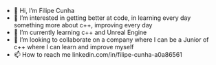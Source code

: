 - 👋 Hi, I’m Filipe Cunha
- 👀 I’m interested in getting better at code, in learning every day something more about c++, improving every day
- 🌱 I’m currently learning c++ and Unreal Engine
- 💞️ I’m looking to collaborate on a company where I can be a Junior of c++ where I can learn and improve myself
- 📫 How to reach me linkedin.com/in/filipe-cunha-a0a86561


<!---

I always dreamed of how to build my "world" and my "characters" but never thought that reachable to build that at least for me, some time ago I started to question myself why?
And after that start to build my "world" and my "characters", I want to improve every day because I want to give life to my world I want to be one of my characters.

After two years of experience as a PL/SQL developer and supporter for
Accenture, I came to Scotland to improve my English skills. I worked in a
hotel and after that, I decided to embark on a new IT experience working as a
Service Desk Consultant.
Recently, I have gained an interest in gaming development and C++
programming, and I am increasing my knowledge in these areas.

EpiAcc/EpiAcc is a ✨ special ✨ repository because its `README.md` (this file) appears on your GitHub profile.
You can click the Preview link to take a look at your changes.
--->
